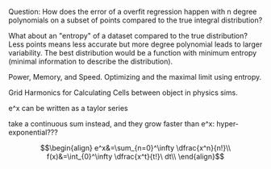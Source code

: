 Question:
How does the error of a overfit regression happen with n degree polynomials on a subset of points compared to the true integral distribution?

What about an "entropy" of a dataset compared to the true distribution?
Less points means less accurate but more degree polynomial leads to larger variability.
The best distribution would be a function with minimum entropy (minimal information to describe the distribution).

Power, Memory, and Speed.
Optimizing and the maximal limit using entropy.

Grid Harmonics for Calculating Cells between object in physics sims.

e^x can be written as a taylor series

take a continuous sum instead, and they grow faster than e^x:
hyper-exponential???


$$\begin{align}
e^x&=\sum_{n=0}^\infty \dfrac{x^n}{n!}\\
f(x)&=\int_{0}^\infty \dfrac{x^t}{t!}\ dt\\
\end{align}$$


